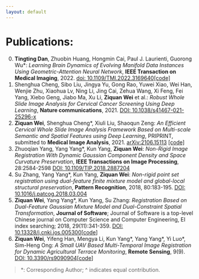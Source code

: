 ```yaml
---
layout: default
---
```


# Publications:

0.  **Tingting Dan**, Zhuobin Huang, Hongmin Cai, Paul J. Laurienti, Guorong Wu*: _Learning Brain Dynamics of Evolving Manifold Data Instances Using Geometric-Attention Neural Network_, **IEEE Transaction on Medical Imaging**, 2022. [doi: 10.1109/TMI.2022.3169640](https://openaccess.thecvf.com/content/ICCV2021W/ABAW/html/Zhang_Continuous_Emotion_Recognition_With_Audio-Visual_Leader-Follower_Attentive_Fusion_ICCVW_2021_paper.html)[[code]](https://github.com/sucv/ABAW2/tree/prototype)
1.  Shenghua Cheng, Sibo Liu, Jingya Yu, Gong Rao, Yuwei Xiao, Wei Han, Wenjie Zhu, Xiaohua Lv, Ning Li, Jing Cai, Zehua Wang, Xi Feng, Fei Yang, Xiebo Geng, Jiabo Ma, Xu Li, **Ziquan Wei** et al.: _Robust Whole Slide Image Analysis for Cervical Cancer Screening Using Deep Learning_, **Nature communications**, 2021. [DOI: 10.1038/s41467-021-25296-x](https://doi.org/10.21203/rs.3.rs-377187/v1)
2.  **Ziquan Wei**, Shenghua Cheng*, Xiuli Liu, Shaoqun Zeng: _An Efficient Cervical Whole Slide Image Analysis Framework Based on Multi-scale Semantic and Spatial Features using Deep Learning_, PRIPRINT, submitted to **Medical Image Analysis**, 2021. [arXiv:2106.15113](https://arxiv.org/abs/2106.15113) [[code]](https://github.com/Chrisa142857/You-Only-Look-Cytopathology-Once)
3.  Zhuoqian Yang, Yang Yang*, Kun Yang, **Ziquan Wei**: _Non-Rigid Image Registration With Dynamic Gaussian Component Density and Space Curvature Preservation_, **IEEE Transactions on Image Processing**, 28:2584-2598 [DOI: 10.1109/TIP.2018.2887204](https://doi.org/10.1109/TIP.2018.2887204)
4.  Su Zhang, Yang Yang*, Kun Yang, **Ziquan Wei**: _Non-rigid point set registration using dual-feature finite mixture model and global-local structural preservation_, **Pattern Recognition**, 2018, 80:183-195. [DOI: 10.1016/j.patcog.2018.03.004](https://doi.org/10.1016/j.patcog.2018.03.004)
5.  **Ziquan Wei**, Yang Yang*, Kun Yang, Su Zhang: _Registration Based on Dual-Feature Gaussian Mixture Model and Dual-Constraint Spatial Transformation_, **Journal of Software**; Journal of Software is a top-level Chinese journal on Computer Science and Computer Engineering, EI index searching; 2018, 29(11):341-359. [DOI: 10.13328/j.cnki.jos.005300](https://doi.org/10.13328/j.cnki.jos.005300)[[code](https://github.com/Chrisa142857/DGDT)]
6.  **Ziquan Wei**, Yifeng Han, Mengya Li, Kun Yang*, Yang Yang*, Yi Luo*, Sim-Heng Ong: _A Small UAV Based Multi-Temporal Image Registration for Dynamic Agricultural Terrace Monitoring_, **Remote Sensing**, 9(9). [DOI: 10.3390/rs9090904](https://doi.org/10.3390/rs9090904)[[code](https://github.com/Chrisa142857/DGDT)]

> *: Corresponding Author; ^ indicates equal contribution.
